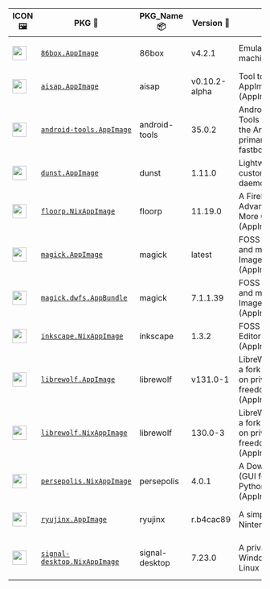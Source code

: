 |ICON 🖼️|PKG 📀|PKG_Name 📦|Version 🧬| Description ℹ️|Note ⚠️|Homepage 🌐|Source 📡|Size 💾|SHA256SUM 🔐|B3SUM 🔐|Script ⚙️|Log 🧾|
| ---- | ---- | ---- | ---- | ---- | ---- | ---- | ---- | ---- | ---- | ---- | ---- | ---- |
| <img src="https://huggingface.co/datasets/Azathothas/Toolpacks-Extras/resolve/main/aarch64-Linux/86box.icon.png" width="28" height="28"> | [`86box.AppImage`](https://huggingface.co/datasets/Azathothas/Toolpacks-Extras/resolve/main/aarch64-Linux/86box.AppImage) | 86box | v4.2.1 | Emulator of x86-based machines (AppImage) | You need to download ROMS (https://86box.readthedocs.io/en/latest/usage/roms.html)<br>(CI_VERIFIED: https://github.com/86Box/86Box/actions) | [https://86box.readthedocs.io](https://86box.readthedocs.io) | [https://github.com/86Box/86Box](https://github.com/86Box/86Box) |54.21 MB | `3ba06cb597b7626a3773cf955476df8dc237f2deb39f124e87dcce81e0516df8` | `80406afb0bc90f436d85fe24f086e7bcd6a31fe79e6c70ed7518a08deec8342e` | https://github.com/Azathothas/Toolpacks-Extras/blob/main/.github/scripts/aarch64-Linux/pkgs/86box.sh | https://huggingface.co/datasets/Azathothas/Toolpacks-Extras/resolve/main/aarch64-Linux/86box.log | emulator,hypervisor |
| <img src="https://huggingface.co/datasets/Azathothas/Toolpacks-Extras/resolve/main/aarch64-Linux/aisap.icon.png" width="28" height="28"> | [`aisap.AppImage`](https://huggingface.co/datasets/Azathothas/Toolpacks-Extras/resolve/main/aarch64-Linux/aisap.AppImage) | aisap | v0.10.2-alpha | Tool to make sandboxing AppImages easy (AppImage , shImg) | This PKG was built from Source using appimagetool (CI_VERIFIED: https://github.com/mgord9518/aisap/actions) | [https://github.com/mgord9518/aisap](https://github.com/mgord9518/aisap) | [https://github.com/mgord9518/aisap](https://github.com/mgord9518/aisap) |2.5 MB | `e379bfe93410ace766a9f7990e844ec84173ec48fc286f034caaad64eb574037` | `cc3b3b5508d5c0ab3421d0059f3d19874cda45e4b5646503bfff4e0c5db5bf5a` | https://github.com/Azathothas/Toolpacks-Extras/blob/main/.github/scripts/aarch64-Linux/pkgs/aisap.sh | https://huggingface.co/datasets/Azathothas/Toolpacks-Extras/resolve/main/aarch64-Linux/aisap.log | cli,sandbox |
| <img src="https://huggingface.co/datasets/Azathothas/Toolpacks-Extras/resolve/main/aarch64-Linux/android-tools.icon.png" width="28" height="28"> | [`android-tools.AppImage`](https://huggingface.co/datasets/Azathothas/Toolpacks-Extras/resolve/main/aarch64-Linux/android-tools.AppImage) | android-tools | 35.0.2 | Android SDK Platform-Tools that interface with the Android platform, primarily adb and fastboot (AppImage) | This PKG was built from Source using go-appimagetool, BUT the src has no CI (CI_VERIFIED: NONE) | [https://developer.android.com/tools/releases/platform-tools](https://developer.android.com/tools/releases/platform-tools) | [https://github.com/lzhiyong/android-sdk-tools](https://github.com/lzhiyong/android-sdk-tools) |11.06 MB | `c9b95554386d65b639c1ae43d07e90e10eae5e60f159741ddea4ad7895e0614e` | `caab700ed9fcf73265d9c5a63c6b8017527a664e83c23608a3ab851e34762f8f` | https://github.com/Azathothas/Toolpacks-Extras/blob/main/.github/scripts/aarch64-Linux/pkgs/android-tools.sh | https://huggingface.co/datasets/Azathothas/Toolpacks-Extras/resolve/main/aarch64-Linux/android-tools.log | android,utility |
| <img src="https://huggingface.co/datasets/Azathothas/Toolpacks-Extras/resolve/main/aarch64-Linux/dunst.icon.png" width="28" height="28"> | [`dunst.AppImage`](https://huggingface.co/datasets/Azathothas/Toolpacks-Extras/resolve/main/aarch64-Linux/dunst.AppImage) | dunst | 1.11.0 | Lightweight and customizable notification daemon (AppImage) | This PKG was built from Source using go-appimagetool | [https://dunst-project.org](https://dunst-project.org) | [https://github.com/dunst-project/dunst](https://github.com/dunst-project/dunst) |12.27 MB | `05bd28dc1af41e2fcb070eeb142472c9884d15884925716b2bcfbf9c305b45e3` | `3fe46046fc556ac9a8cf69a3c026413d700ab9a8f4fad3f61cec33b6326cfe9c` | https://github.com/Azathothas/Toolpacks-Extras/blob/main/.github/scripts/aarch64-Linux/pkgs/dunst.sh | https://huggingface.co/datasets/Azathothas/Toolpacks-Extras/resolve/main/aarch64-Linux/dunst.log | daemon,notification |
| <img src="https://huggingface.co/datasets/Azathothas/Toolpacks-Extras/resolve/main/aarch64-Linux/floorp.icon.png" width="28" height="28"> | [`floorp.NixAppImage`](https://huggingface.co/datasets/Azathothas/Toolpacks-Extras/resolve/main/aarch64-Linux/floorp.NixAppImage) | floorp | 11.19.0 | A FireFox Fork with Advanced Features & More Customization (AppImage,NixAppImage) | This PKG has Multiple Formats (CI_VERIFIED: https://github.com/Floorp-Projects/Floorp/actions) | [https://floorp.app](https://floorp.app) | [https://github.com/Floorp-Projects/Floorp](https://github.com/Floorp-Projects/Floorp) |355.52 MB | `d229afccae6f12512a6a9126566d0aef89ceecf4ac5284f22fd683681e59f7f3` | `82b993b9bd93ffe12b88a5c7d444066363abde2c749b3c7e7d2d8242d6ca7ac5` | https://github.com/Azathothas/Toolpacks-Extras/blob/main/.github/scripts/aarch64-Linux/pkgs/floorp.sh | https://huggingface.co/datasets/Azathothas/Toolpacks-Extras/resolve/main/aarch64-Linux/floorp.log | browser,firefox-fork |
| <img src="https://huggingface.co/datasets/Azathothas/Toolpacks-Extras/resolve/main/aarch64-Linux/imagemagick.icon.png" width="28" height="28"> | [`magick.AppImage`](https://huggingface.co/datasets/Azathothas/Toolpacks-Extras/resolve/main/aarch64-Linux/magick.AppImage) | magick | latest | FOSS suite for editing and manipulating Digital Images & Files (AppImage , AppBundle) | This PKG has Multiple Formats <br>(CI_VERIFIED: https://github.com/ImageMagick/ImageMagick/actions) | [https://imagemagick.org](https://imagemagick.org) | [https://github.com/ImageMagick/ImageMagick](https://github.com/ImageMagick/ImageMagick) |63.04 MB | `e126181f85e49b20b19052cd8995dea4901730e3b96ee487d1a9f9226ad3a57a` | `00e61be4a548093f50d1ac722d9c30973c81928eaeb90eb70ccb2aa091f9abfc` | https://github.com/Azathothas/Toolpacks-Extras/blob/main/.github/scripts/aarch64-Linux/pkgs/imagemagick.sh | https://huggingface.co/datasets/Azathothas/Toolpacks-Extras/resolve/main/aarch64-Linux/imagemagick.log | graphics |
| <img src="https://huggingface.co/datasets/Azathothas/Toolpacks-Extras/resolve/main/aarch64-Linux/imagemagick.icon.png" width="28" height="28"> | [`magick.dwfs.AppBundle`](https://huggingface.co/datasets/Azathothas/Toolpacks-Extras/resolve/main/aarch64-Linux/magick.dwfs.AppBundle) | magick | 7.1.1.39 | FOSS suite for editing and manipulating Digital Images & Files (AppImage , AppBundle) | This PKG has Multiple Formats <br>(CI_VERIFIED: https://github.com/ImageMagick/ImageMagick/actions) | [https://imagemagick.org](https://imagemagick.org) | [https://github.com/ImageMagick/ImageMagick](https://github.com/ImageMagick/ImageMagick) |19.57 MB | `9ceb41998f2c487ecfefd26bd9ee5d69e413d91b010e084f2f31bf3d07676c4c` | `cbafa9af838ef3899d060bafa70f5e3de958b4b4197de15722dfcbf1725fdbe7` | https://github.com/Azathothas/Toolpacks-Extras/blob/main/.github/scripts/aarch64-Linux/pkgs/imagemagick.sh | https://huggingface.co/datasets/Azathothas/Toolpacks-Extras/resolve/main/aarch64-Linux/imagemagick.log | graphics |
| <img src="https://huggingface.co/datasets/Azathothas/Toolpacks-Extras/resolve/main/aarch64-Linux/inkscape.icon.png" width="28" height="28"> | [`inkscape.NixAppImage`](https://huggingface.co/datasets/Azathothas/Toolpacks-Extras/resolve/main/aarch64-Linux/inkscape.NixAppImage) | inkscape | 1.3.2 | FOSS Vector Graphics Editor (AppImage,NixAppImage) | This PKG has Multiple Formats (CI_VERIFIED: https://gitlab.com/inkscape/inkscape/-/pipelines) | [https://inkscape.org](https://inkscape.org) | [https://gitlab.com/inkscape/inkscape](https://gitlab.com/inkscape/inkscape) |245.71 MB | `2c6e6ff7d9bf40a7ef0a2654f6e04c95959d57852332d481d1c7afce104c9dd5` | `d7d9d2bef182f87e11f2cd9e936e8a41938f0cbe538ed762c1542adf4b4a080d` | https://github.com/Azathothas/Toolpacks-Extras/blob/main/.github/scripts/aarch64-Linux/pkgs/inkscape.sh | https://huggingface.co/datasets/Azathothas/Toolpacks-Extras/resolve/main/aarch64-Linux/inkscape.log | graphics,multimedia |
| <img src="https://huggingface.co/datasets/Azathothas/Toolpacks-Extras/resolve/main/aarch64-Linux/librewolf.icon.png" width="28" height="28"> | [`librewolf.AppImage`](https://huggingface.co/datasets/Azathothas/Toolpacks-Extras/resolve/main/aarch64-Linux/librewolf.AppImage) | librewolf | v131.0-1 | LibreWolf Web Browser is a fork of Firefox, focused on privacy, security and freedom (AppImage,NixAppImage) | This PKG has Multiple Formats (CI_VERIFIED: https://gitlab.com/librewolf-community/browser/appimage/-/pipelines) | [https://librewolf.net](https://librewolf.net) | [https://gitlab.com/librewolf-community/browser](https://gitlab.com/librewolf-community/browser) |88.39 MB | `e62be95947b099d0b4a3a906625fb2ea0c4449965e8c293dbd0b66cae985e1b2` | `4dfe4474a7062d897bae26fec0531f6f54e2ebd90d009be64370f51f57c234f5` | https://github.com/Azathothas/Toolpacks-Extras/blob/main/.github/scripts/aarch64-Linux/pkgs/librewolf.sh | https://huggingface.co/datasets/Azathothas/Toolpacks-Extras/resolve/main/aarch64-Linux/librewolf.log | browser,privacy |
| <img src="https://huggingface.co/datasets/Azathothas/Toolpacks-Extras/resolve/main/aarch64-Linux/librewolf.icon.png" width="28" height="28"> | [`librewolf.NixAppImage`](https://huggingface.co/datasets/Azathothas/Toolpacks-Extras/resolve/main/aarch64-Linux/librewolf.NixAppImage) | librewolf | 130.0-3 | LibreWolf Web Browser is a fork of Firefox, focused on privacy, security and freedom (AppImage,NixAppImage) | This PKG has Multiple Formats (CI_VERIFIED: https://gitlab.com/librewolf-community/browser/appimage/-/pipelines) | [https://librewolf.net](https://librewolf.net) | [https://gitlab.com/librewolf-community/browser](https://gitlab.com/librewolf-community/browser) |334.29 MB | `a8ff66607f08fff45e3eca97c4460d86a025ad69d23c7936716b9ba7a584a646` | `0e430eeee0c703112e56f37489cdef5dd378fdba04fdfad684fd0f8b44690c87` | https://github.com/Azathothas/Toolpacks-Extras/blob/main/.github/scripts/aarch64-Linux/pkgs/librewolf.sh | https://huggingface.co/datasets/Azathothas/Toolpacks-Extras/resolve/main/aarch64-Linux/librewolf.log | browser,privacy |
| <img src="https://huggingface.co/datasets/Azathothas/Toolpacks-Extras/resolve/main/aarch64-Linux/persepolis.icon.png" width="28" height="28"> | [`persepolis.NixAppImage`](https://huggingface.co/datasets/Azathothas/Toolpacks-Extras/resolve/main/aarch64-Linux/persepolis.NixAppImage) | persepolis | 4.0.1 | A Download Manager (GUI for aria2) written in Python (AppImage,NixAppImage) | (CI_VERIFIED: NONE) | [https://persepolisdm.github.io](https://persepolisdm.github.io) | [https://github.com/persepolisdm/persepolis](https://github.com/persepolisdm/persepolis) |214.39 MB | `1696d2110177ffb13bd7d852a85371c3a1a47c381508eb06349cda8f2468fb39` | `fd3c7d54a3e5fec3c1c07de606a95739bd205e0b38915a65d0646c0dac730251` | https://github.com/Azathothas/Toolpacks-Extras/blob/main/.github/scripts/aarch64-Linux/pkgs/persepolis.sh | https://huggingface.co/datasets/Azathothas/Toolpacks-Extras/resolve/main/aarch64-Linux/persepolis.log | downloader,multimedia |
| <img src="https://huggingface.co/datasets/Azathothas/Toolpacks-Extras/resolve/main/aarch64-Linux/ryujinx.icon.png" width="28" height="28"> | [`ryujinx.AppImage`](https://huggingface.co/datasets/Azathothas/Toolpacks-Extras/resolve/main/aarch64-Linux/ryujinx.AppImage) | ryujinx | r.b4cac89 | A simple, experimental Nintendo Switch emulator | (CI_VERIFIED: https://github.com/ryujinx-mirror/ryujinx/actions) | [https://github.com/ryujinx-mirror/ryujinx](https://github.com/ryujinx-mirror/ryujinx) | [https://github.com/ryujinx-mirror/ryujinx](https://github.com/ryujinx-mirror/ryujinx) |24.25 MB | `bccab55187c0c38c44988525268db9bc8e4cb5d64f87ebde5df2b1553723b3ad` | `cd1af79d4e3226ba4355f893a8f4936681439a018d74e699e6c98e32486d0a72` | https://github.com/Azathothas/Toolpacks-Extras/blob/main/.github/scripts/aarch64-Linux/pkgs/ryujinx.sh | https://huggingface.co/datasets/Azathothas/Toolpacks-Extras/resolve/main/aarch64-Linux/ryujinx.log | emulator |
| <img src="https://huggingface.co/datasets/Azathothas/Toolpacks-Extras/resolve/main/aarch64-Linux/signal-desktop.icon.png" width="28" height="28"> | [`signal-desktop.NixAppImage`](https://huggingface.co/datasets/Azathothas/Toolpacks-Extras/resolve/main/aarch64-Linux/signal-desktop.NixAppImage) | signal-desktop | 7.23.0 | A private messenger for Windows, macOS, and Linux (NixAppImage) | Requires --no-sandbox to run, edit the .desktop/launcher & relogin<br>(CI_VERIFIED: https://github.com/signalapp/Signal-Desktop/actions) | [https://signal.org](https://signal.org) | [https://github.com/signalapp/Signal-Desktop](https://github.com/signalapp/Signal-Desktop) |414.96 MB | `ed0ad92cd041affc87d30e4fc72ead7dd012bd4669bbd01d9fa654e5d3272a4c` | `1b6d6ec5e8fde1fe4e6c056ba9fae39d85b28cbe94d1af6de348aa6c04d69bb7` | https://github.com/Azathothas/Toolpacks-Extras/blob/main/.github/scripts/aarch64-Linux/pkgs/signal-desktop.sh | https://huggingface.co/datasets/Azathothas/Toolpacks-Extras/resolve/main/aarch64-Linux/signal-desktop.log | messenger,privacy |

